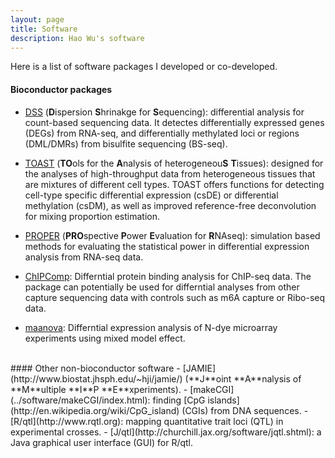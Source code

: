 ```yaml
---
layout: page
title: Software
description: Hao Wu's software 
---
```


Here is a list of software packages I developed or co-developed. 
<br>

#### Bioconductor packages 

- [DSS](http://www.bioconductor.org/packages/release/bioc/html/DSS.html) (**D**ispersion **S**hrinakge for **S**equencing): differential analysis for count-based sequencing data. It detectes differentially expressed genes (DEGs) from RNA-seq, and differentially methylated loci or regions (DML/DMRs) from bisulfite sequencing (BS-seq). 

- [TOAST](http://www.bioconductor.org/packages/devel/bioc/html/TOAST.html) (**TO**ols for the **A**nalysis of heterogeneou**S** **T**issues): designed for the analyses of high-throughput data from heterogeneous tissues that are mixtures of different cell types. TOAST offers functions for detecting cell-type specific differential expression (csDE) or differential methylation (csDM), as well as improved reference-free deconvolution for mixing proportion estimation. 

- [PROPER](https://bioconductor.org/packages/release/bioc/html/PROPER.html) (**PRO**spective **P**ower **E**valuation for **R**NAseq): simulation based methods for evaluating the statistical power in differential expression analysis from RNA-seq data. 

- [ChIPComp](https://bioconductor.org/packages/release/bioc/html/ChIPComp.html): Differntial protein binding analysis for ChIP-seq data. The package can potentially be used for differntial analyses from other capture sequencing data with controls such as m6A capture or Ribo-seq data. 
- [maanova](https://bioconductor.org/packages/release/bioc/html/maanova.html): Differntial expression analysis of N-dye microarray experiments using mixed model effect. 

<br>
#### Other non-bioconductor software
- [JAMIE](http://www.biostat.jhsph.edu/~hji/jamie/) (**J**oint **A**nalysis of **M**ultiple **I**P **E**xperiments).
- [makeCGI](../software/makeCGI/index.html): finding [CpG islands] (http://en.wikipedia.org/wiki/CpG_island) (CGIs) from DNA sequences.
- [R/qtl](http://www.rqtl.org): mapping quantitative trait loci (QTL) in experimental crosses. 
- [J/qtl](http://churchill.jax.org/software/jqtl.shtml): a Java graphical user interface (GUI) for R/qtl. 